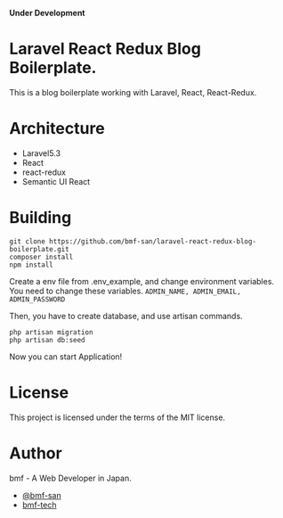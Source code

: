**Under Development**

# Laravel React Redux Blog Boilerplate.
This is a blog boilerplate working with Laravel, React, React-Redux.

# Architecture
* Laravel5.3
* React
* react-redux
* Semantic UI React

# Building
`git clone https://github.com/bmf-san/laravel-react-redux-blog-boilerplate.git`  
`composer install`  
`npm install`  

Create a env file from .env_example, and change environment variables.
You need to change these variables.
`ADMIN_NAME, ADMIN_EMAIL, ADMIN_PASSWORD`  

Then, you have to create database, and use artisan commands.

`php artisan migration`  
`php artisan db:seed`  

Now you can start Application!

# License
This project is licensed under the terms of the MIT license.

# Author
bmf - A Web Developer in Japan.
* [@bmf-san](https://twitter.com/bmf_san)
* [bmf-tech](http://bmf-tech.com/)
